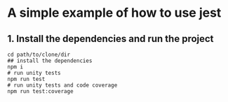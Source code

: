 # A simple example of how to use jest

## 1. Install the dependencies and run the project
```shell
cd path/to/clone/dir
## install the dependencies
npm i
# run unity tests
npm run test
# run unity tests and code coverage
npm run test:coverage
```
